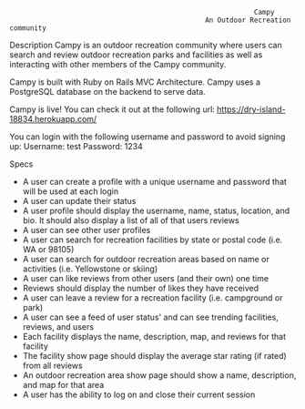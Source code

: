                                                                Campy
                                                    An Outdoor Recreation community

Description
Campy is an outdoor recreation community where users can search and review outdoor recreation parks and facilities as well as interacting with other members of the Campy community.

Campy is built with Ruby on Rails MVC Architecture. Campy uses a PostgreSQL database on the backend to serve data. 

Campy is live! You can check it out at the following url:
https://dry-island-18834.herokuapp.com/

You can login with the following username and password to avoid signing up: 
Username: test 
Password: 1234


Specs
- A user can create a profile with a unique username and password that will be used at each login
- A user can update their status
- A user profile should display the username, name, status, location, and bio. It should also display a list of all of
  that users reviews
- A user can see other user profiles
- A user can search for recreation facilities by state or postal code (i.e. WA or 98105)
- A user can search for outdoor recreation areas based on name or activities (i.e. Yellowstone or skiing)
- A user can like reviews from other users (and their own) one time
- Reviews should display the number of likes they have received
- A user can leave a review for a recreation facility (i.e. campground or park)
- A user can see a feed of user status' and can see trending facilities, reviews, and users
- Each facility displays the name, description, map, and reviews for that facility
- The facility show page should display the average star rating (if rated) from all reviews
- An outdoor recreation area show page should show a name, description, and map for that area
- A user has the ability to log on and close their current session
